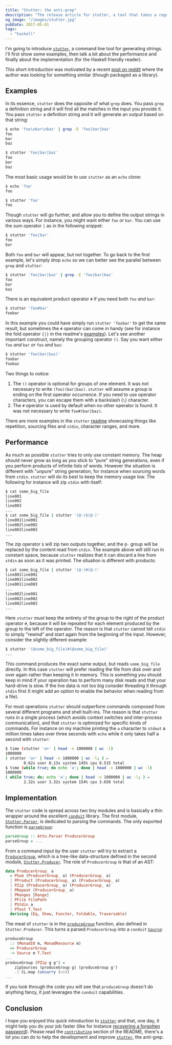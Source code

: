 ```yaml
---
title: "Stutter: the anti-grep"
description: "The release article for stutter, a tool that takes a regex and tries to generate matching strings"
og_image: "/images/stutter.jpg"
pubDate: 2017-05-01
tags:
  - "haskell"
---
```


I'm going to introduce [`stutter`](https://github.com/nmattia/stutter), a
command line tool for generating strings. I'll first show some examples, then
talk a bit about the performance and finally about the implementation (for the
Haskell friendly reader).

<!--more-->

This short introduction was motivated by a recent [post on
reddit](https://redd.it/66o3lp) where the author was looking for something
similar (though packaged as a library).

## Examples

In its essence, `stutter` does the opposite of what `grep` does. You pass
`grep` a definition string and it will find all the matches in the input you
provide it. You pass `stutter` a definition string and it will generate an
output based on that string:

```sh
$ echo 'foo\nbar\nbaz' | grep -E 'foo|bar|baz'
foo
bar
baz

$ stutter 'foo|bar|baz'
foo
bar
baz
```

The most basic usage would be to use `stutter` as an `echo` clone:

```sh
$ echo 'foo'
foo

$ stutter 'foo'
foo
```

Though `stutter` will go further, and allow you to define the output strings in
various ways. For instance, you might want either `foo` _or_ `bar`. You can use
the sum operator `|` as in the following snippet:

```sh
$ stutter 'foo|bar'
foo
bar
```

Both `foo` and `bar` will appear, but not together. To go back to the first
example, let's simply drop `echo` so we can better see the parallel between
`grep` and `stutter`:

```sh
$ stutter 'foo|bar|baz' | grep -E 'foo|bar|baz'
foo
bar
baz
```

There is an equivalent product operator `#` if you need both `foo` _and_ `bar`:

```sh
$ stutter 'foo#bar'
foobar
```

In this example you could have simply run `stutter 'foobar'` to get the same
result, but sometimes the `#` operator can come in handy (see for instance the
fold operator `{|}` in the readme's
[examples](https://github.com/nmattia/stutter#examples)). Let's see another
important construct, namely the grouping operator `()`. Say you want either
`foo` _and_ `bar` _or_ `foo` _and_ `baz`:

```sh
$ stutter 'foo(bar|baz)'
foobar
foobaz
```

Two things to notice:

1. The `()` operator is optional for groups of one element. It was not
   necessary to write `(foo)(bar|baz)`. `stutter` will assume a group is ending
   on the first operator occurrence. If you need to use operator characters,
   you can escape them with a backslash (`\`) character.
1. The `#` operator is used by default when no other operator is found. It was
   not necessary to write `foo#(bar|baz)`.

There are more examples in the `stutter`
[readme](https://github.com/nmattia/stutter#examples) showcasing things like
repetition, sourcing files and `stdin`, character ranges, and more.

## Performance

As much as possible `stutter` tries to only use constant memory. The heap
should never grow as long as you stick to "pure" string generations, even if
you perform products of infinite lists of words. However the situation is
different with "unpure" string generation, for instance when sourcing words
from `stdin`. `stutter` will do its best to keep the memory usage low. The
following for instance will zip `stdin` with itself:

```sh
$ cat some_big_file
line001
line002
line003
...
$ cat some_big_file | stutter '(@-)$(@-)'
line001line001
line002line002
line003line003
...
```

The zip operator `$` will zip two outputs together, and the `@-` group will be
replaced by the content read from `stdin`. The example above will still run in
constant space, because `stutter` realizes that it can discard a line from
`stdin` as soon as it was printed. The situation is different with products:

```sh
$ cat some_big_file | stutter '(@-)#(@-)'
line001line001
line001line002
line001line003
...
line002line001
line002line002
line002line003
...
```

Here `stutter` _must_ keep the entirety of the group to the right of the
product operator `#`, because it will be repeated for each element produced by
the group to the left of the operator. The reason is that `stutter` cannot tell
`stdin` to simply "rewind" and start again from the beginning of the input.
However, consider the slightly different example:

```sh
$ stutter '(@some_big_file)#(@some_big_file)'
...
```

This command produces the exact same output, but reads `some_big_file`
directly. In this case `stutter` will prefer reading the file from disk over
and over again rather than keeping it in memory. This is something you should
keep in mind if your operation has to perform many disk reads and that your
hard-drive is slow. If the live data is not too big consider threading it
through `stdin` first (I might add an option to enable the behavior when
reading from a file).

For most operations `stutter` should outperform commands composed from several
different programs and shell built-ins. The reason is that `stutter` runs in a
single process (which avoids context switches and inter-process communication),
and that `stutter` is optimized for specific kinds of commands. For instance on
my machine printing the `a` character to `stdout` a million times takes over
three seconds with `echo` while it only takes half a second with `stutter`:

```sh
$ time (stutter 'a+' | head -n 1000000 | wc -l)
1000000
( stutter 'a+' | head -n 1000000 | wc -l; ) ⤶
        0.62s user 0.13s system 145% cpu 0.515 total
$ time (while true; do echo 'a'; done | head -n 1000000 | wc -l)
1000000
( while true; do; echo 'a'; done | head -n 1000000 | wc -l; ) ⤶
        2.32s user 3.32s system 154% cpu 3.658 total
```

## Implementation

The `stutter` code is spread across two tiny modules and is basically a thin
wrapper around the excellent
[`conduit`](http://hackage.haskell.org/package/conduit) library. The first
module,
[`Stutter.Parser`](https://github.com/nmattia/stutter/blob/3b6aad3f1df6070f2c3a4a61c3e56658f1b21702/src/Stutter/Parser.hs),
is dedicated to parsing the commands. The only exported function is
[`parseGroup`](https://github.com/nmattia/stutter/blob/3b6aad3f1df6070f2c3a4a61c3e56658f1b21702/src/Stutter/Parser.hs#L60):

```haskell
parseGroup :: Atto.Parser ProducerGroup
parseGroup = ...
```

From a command input by the user `stutter` will try to extract a
[`ProducerGroup`](https://github.com/nmattia/stutter/blob/3b6aad3f1df6070f2c3a4a61c3e56658f1b21702/src/Stutter/Producer.hs#L28),
which is a tree-like data-structure defined in the second module,
[`Stutter.Producer`](https://github.com/nmattia/stutter/blob/3b6aad3f1df6070f2c3a4a61c3e56658f1b21702/src/Stutter/Producer.hs).
The role of `ProducerGroup` is that of an AST:

```haskell
data ProducerGroup_ a
  = PSum (ProducerGroup_ a) (ProducerGroup_ a)
  | PProduct (ProducerGroup_ a) (ProducerGroup_ a)
  | PZip (ProducerGroup_ a) (ProducerGroup_ a)
  | PRepeat (ProducerGroup_ a)
  | PRanges [Range]
  | PFile FilePath
  | PStdin a
  | PText T.Text
  deriving (Eq, Show, Functor, Foldable, Traversable)
```

The meat of `stutter` is in the
[`produceGroup`](https://github.com/nmattia/stutter/blob/3b6aad3f1df6070f2c3a4a61c3e56658f1b21702/src/Stutter/Producer.hs#L73)
function, also defined in `Stutter.Producer`. This turns a parsed
`ProducerGroup` into a `conduit`
[`Source`](http://hackage.haskell.org/package/conduit-1.2.10/docs/Data-Conduit.html#t:Source):

```haskell
produceGroup
  :: (MonadIO m, MonadResource m)
  => ProducerGroup
  -> Source m T.Text
...
produceGroup (PZip g g') =
    zipSources (produceGroup g) (produceGroup g')
    .| CL.map (uncurry (<>))
...
```

If you look through the code you will see that `produceGroup` doesn't do
anything fancy, it just leverages the `conduit` capabilities.

## Conclusion

I hope you enjoyed this quick introduction to
[`stutter`](https://github.com/nmattia/stutter) and that, one day, it might
help you do your job faster (like for instance [recovering a forgotten
password](2017-03-05-crack-luks-stutter-gnu-parallel.html)). Please read
the [`contributing`](https://github.com/nmattia/stutter#contributing) section
of the README, there's a lot you can do to help the development and improve
[`stutter`](https://github.com/nmattia/stutter), the anti-grep.
